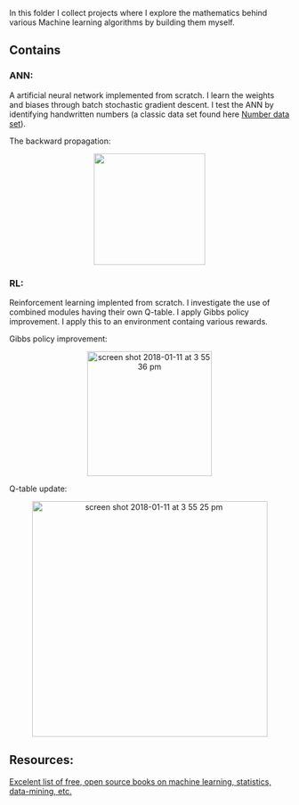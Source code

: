 In this folder I collect projects where I explore the mathematics behind various Machine learning algorithms by building them myself. 

## Contains
### ANN: 
A artificial neural network implemented from scratch. I learn the weights and biases through batch stochastic gradient descent. I test the ANN by identifying handwritten numbers (a classic data set found here [Number data set](http://yann.lecun.com/exdb/mnist/)). 

The backward propagation:
<p align="center">
  <img width="200" src="https://user-images.githubusercontent.com/32745301/34848820-dd8ea690-f6e5-11e7-88ce-a9e736082179.png">
</p>

### RL:
Reinforcement learning implented from scratch. I investigate the use of combined modules having their own Q-table. I apply Gibbs policy improvement. I apply this to an environment containg various rewards.  

Gibbs policy improvement:
<p align="center">
  <img width="224" alt="screen shot 2018-01-11 at 3 55 36 pm" src="https://user-images.githubusercontent.com/32745301/34849549-5488120c-f6e8-11e7-9791-c94ee13de4d1.png">
</p>

Q-table update:
<p align="center">
  <img width="423" alt="screen shot 2018-01-11 at 3 55 25 pm" src="https://user-images.githubusercontent.com/32745301/34849548-547c54b2-f6e8-11e7-8aa8-c8372e8fb186.png">
</p>

## Resources:
[Excelent list of free, open source books on machine learning, statistics, data-mining, etc.](https://github.com/josephmisiti/awesome-machine-learning/blob/master/books.md)
